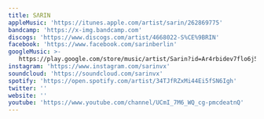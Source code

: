 ```yaml
---
title: SΛRIN
appleMusic: 'https://itunes.apple.com/artist/sarin/262869775'
bandcamp: 'https://x-img.bandcamp.com'
discogs: 'https://www.discogs.com/artist/4668022-S%CE%9BRIN'
facebook: 'https://www.facebook.com/sarinberlin'
googleMusic: >-
   https://play.google.com/store/music/artist/Sarin?id=Ar4rbidev7flo6j5fypasq7gl2q
instagram: 'https://www.instagram.com/sarinvx'
soundcloud: 'https://soundcloud.com/sarinvx'
spotify: 'https://open.spotify.com/artist/34TJfRZxMi44Ei5fSN6Igh'
twitter: ''
website: ''
youtube: 'https://www.youtube.com/channel/UCmI_7M6_WQ_cg-pmcdeatnQ'
---
```

